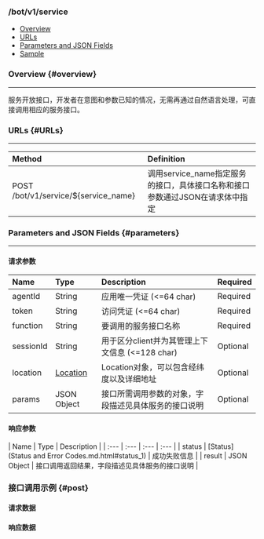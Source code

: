 ### /bot/v1/service

* [Overview](#overview)
* [URLs](#URLs)
* [Parameters and JSON Fields](#parameters)
* [Sample](#sample)

### Overview {#overview}
---
服务开放接口，开发者在意图和参数已知的情况，无需再通过自然语言处理，可直接调用相应的服务接口。

### URLs {#URLs}
---
| Method | Definition |
| :--- | :--- |
| POST /bot/v1/service/${service_name} | 调用service_name指定服务的接口，具体接口名称和接口参数通过JSON在请求体中指定 |

### Parameters and JSON Fields {#parameters}
---
#### 请求参数
| Name | Type | Description | Required |
| :--- | :--- | :--- | :--- |
| agentId | String | 应用唯一凭证 \(&lt;=64 char\) | Required |
| token | String | 访问凭证 \(&lt;=64 char\) | Required |
| function | String | 要调用的服务接口名称 | Required|
| sessionId | String | 用于区分client并为其管理上下文信息 \(&lt;=128 char\) | Optional |
| location | [Location](location.html#location_1) | Location对象，可以包含经纬度以及详细地址 | Optional |
| params | JSON Object | 接口所需调用参数的对象，字段描述见具体服务的接口说明 | Optional |

#### 响应参数
| Name | Type | Description |
| :--- | :--- | :--- | :--- |
| status | [Status](Status and Error Codes.md.html#status_1) | 成功失败信息 |
| result | JSON Object | 接口调用返回结果，字段描述见具体服务的接口说明 |

### 接口调用示例 {#post}
#### 请求数据
#### 响应数据
